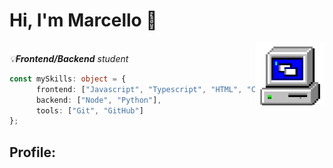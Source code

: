# Hi, I'm Marcello 🍕

<p>
  <em>
      <img src="https://github.com/TheDudeThatCode/TheDudeThatCode/blob/master/Assets/PC.gif" height=100 align="right"/><br>
      💡<b>Frontend/Backend</b> student<br>
  </em>
</p>

```typescript
const mySkills: object = {
      frontend: ["Javascript", "Typescript", "HTML", "CSS", "Vue JS"].
      backend: ["Node", "Python"],
      tools: ["Git", "GitHub"]
};
```
## Profile:
<div align="center">
  <a href="https://github.com/MarcelloBB">
    

    
